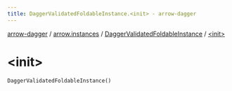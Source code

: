 ```yaml
---
title: DaggerValidatedFoldableInstance.<init> - arrow-dagger
---
```


[arrow-dagger](../../index.html) / [arrow.instances](../index.html) / [DaggerValidatedFoldableInstance](index.html) / [&lt;init&gt;](./-init-.html)

# &lt;init&gt;

`DaggerValidatedFoldableInstance()`